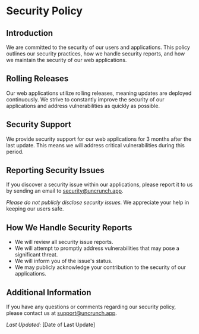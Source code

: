 # Security Policy

## Introduction

We are committed to the security of our users and applications. This policy outlines our security practices, how we handle security reports, and how we maintain the security of our web applications.

## Rolling Releases

Our web applications utilize rolling releases, meaning updates are deployed continuously. We strive to constantly improve the security of our applications and address vulnerabilities as quickly as possible.

## Security Support

We provide security support for our web applications for 3 months after the last update. This means we will address critical vulnerabilities during this period. 

## Reporting Security Issues

If you discover a security issue within our applications, please report it to us by sending an email to <security@uncrunch.app>.

*Please do not publicly disclose security issues.* We appreciate your help in keeping our users safe.

## How We Handle Security Reports

* We will review all security issue reports.
* We will attempt to promptly address vulnerabilities that may pose a significant threat.
* We will inform you of the issue's status.
* We may publicly acknowledge your contribution to the security of our applications.

## Additional Information

If you have any questions or comments regarding our security policy, please contact us at <support@uncrunch.app>.

*Last Updated:* [Date of Last Update]
